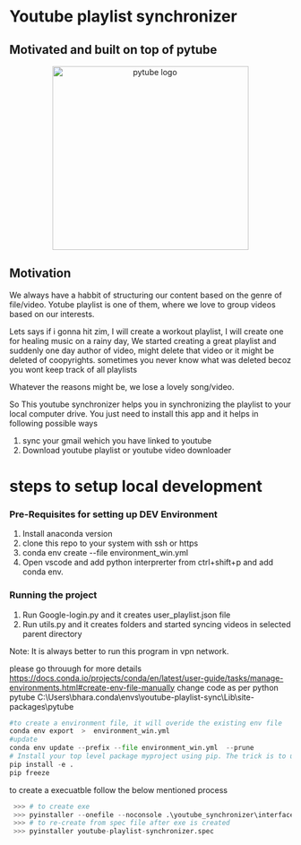 # Youtube playlist synchronizer

## Motivated and built on top of pytube
<div align="center">
  <p>
  <img src="https://github.com/nficano/pytube/blob/master/images/pytube.png?raw=true" width="350" height="328" alt="pytube logo" />
  </p>
</div>

## Motivation
We always have a habbit of structuring our content based on the genre of file/video.
Yotube playlist is one of them, where we love to group videos based on our interests.

Lets says if i gonna hit zim, I will create a workout playlist,
I will create one for healing music on a rainy day,
We started creating a great playlist and suddenly one day author of video, might delete that video or it might be deleted of           coopyrights. sometimes you never know what was deleted becoz you wont keep track of all playlists

Whatever the reasons might be, we lose a lovely song/video.

So This youtube synchronizer helps you in synchronizing the playlist to your local computer drive.
You just need to install this app and it helps in following possible ways 
1.  sync your gmail wehich you have linked to youtube 
2.  Download youtube playlist or youtube video downloader

# steps to setup local development

### Pre-Requisites for setting up DEV Environment
1. Install anaconda version 
2. clone this repo to your system with ssh or https
3. conda env create --file environment_win.yml 
4. Open vscode and add python interprerter from ctrl+shift+p and add conda env.
    
### Running the project 
1. Run Google-login.py and it creates user_playlist.json file
2. Run utils.py and it creates folders and started syncing videos in selected parent directory 

Note: It is always better to run this program in vpn network.


please go throuugh for more details 
https://docs.conda.io/projects/conda/en/latest/user-guide/tasks/manage-environments.html#create-env-file-manually
change code as per python pytube C:\Users\bhara\.conda\envs\youtube-playlist-sync\Lib\site-packages\pytube

```python
#to create a environment file, it will overide the existing env file
conda env export  >  environment_win.yml
#update
conda env update --prefix --file environment_win.yml  --prune
# Install your top level package myproject using pip. The trick is to use the -e flag when doing the install. This way it is installed in an editable state, and all the edits made to the .py files will be automatically included in the installed package.
pip install -e .
pip freeze
```

to create a execuatble follow the below mentioned process

```python
 >>> # to create exe
 >>> pyinstaller --onefile --noconsole .\youtube_synchronizer\interfaces\youtube-playlist-synchronizer.py
 >>> # to re-create from spec file after exe is created
 >>> pyinstaller youtube-playlist-synchronizer.spec
```
